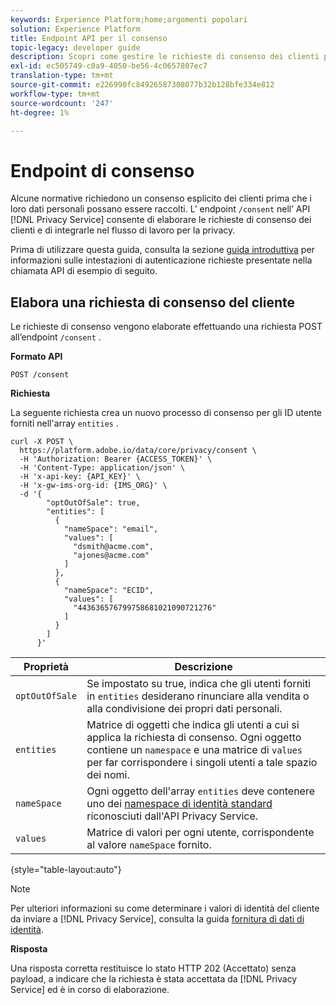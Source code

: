 ```yaml
---
keywords: Experience Platform;home;argomenti popolari
solution: Experience Platform
title: Endpoint API per il consenso
topic-legacy: developer guide
description: Scopri come gestire le richieste di consenso dei clienti per applicazioni di Experience Cloud utilizzando l’API di Privacy Service.
exl-id: ec505749-c0a9-4050-be56-4c0657807ec7
translation-type: tm+mt
source-git-commit: e226990fc84926587308077b32b128bfe334e812
workflow-type: tm+mt
source-wordcount: '247'
ht-degree: 1%

---
```


# Endpoint di consenso

Alcune normative richiedono un consenso esplicito dei clienti prima che i loro dati personali possano essere raccolti. L’ endpoint `/consent` nell’ API [!DNL Privacy Service] consente di elaborare le richieste di consenso dei clienti e di integrarle nel flusso di lavoro per la privacy.

Prima di utilizzare questa guida, consulta la sezione [guida introduttiva](./getting-started.md) per informazioni sulle intestazioni di autenticazione richieste presentate nella chiamata API di esempio di seguito.

## Elabora una richiesta di consenso del cliente

Le richieste di consenso vengono elaborate effettuando una richiesta POST all’endpoint `/consent` .

**Formato API**

```http
POST /consent
```

**Richiesta**

La seguente richiesta crea un nuovo processo di consenso per gli ID utente forniti nell&#39;array `entities` .

```shell
curl -X POST \
  https://platform.adobe.io/data/core/privacy/consent \
  -H 'Authorization: Bearer {ACCESS_TOKEN}' \
  -H 'Content-Type: application/json' \
  -H 'x-api-key: {API_KEY}' \
  -H 'x-gw-ims-org-id: {IMS_ORG}' \
  -d '{
        "optOutOfSale": true,
        "entities": [
          {
            "nameSpace": "email",
            "values": [
              "dsmith@acme.com",
              "ajones@acme.com"
            ]
          },
          {
            "nameSpace": "ECID",
            "values": [
              "443636576799758681021090721276"
            ]
          }
        ]
      }'
```

| Proprietà | Descrizione |
| --- | --- |
| `optOutOfSale` | Se impostato su true, indica che gli utenti forniti in `entities` desiderano rinunciare alla vendita o alla condivisione dei propri dati personali. |
| `entities` | Matrice di oggetti che indica gli utenti a cui si applica la richiesta di consenso. Ogni oggetto contiene un `namespace` e una matrice di `values` per far corrispondere i singoli utenti a tale spazio dei nomi. |
| `nameSpace` | Ogni oggetto dell&#39;array `entities` deve contenere uno dei [namespace di identità standard](./appendix.md#standard-namespaces) riconosciuti dall&#39;API Privacy Service. |
| `values` | Matrice di valori per ogni utente, corrispondente al valore `nameSpace` fornito. |

{style=&quot;table-layout:auto&quot;}

>[!NOTE]
>
>Per ulteriori informazioni su come determinare i valori di identità del cliente da inviare a [!DNL Privacy Service], consulta la guida [fornitura di dati di identità](../identity-data.md).

**Risposta**

Una risposta corretta restituisce lo stato HTTP 202 (Accettato) senza payload, a indicare che la richiesta è stata accettata da [!DNL Privacy Service] ed è in corso di elaborazione.
